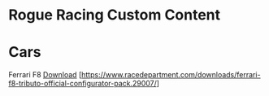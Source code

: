 # Rogue Racing Custom Content
# Cars
Ferrari F8
[Download]("https://www.racedepartment.com/downloads/ferrari-f8-tributo-official-configurator-pack.29007/")
[https://www.racedepartment.com/downloads/ferrari-f8-tributo-official-configurator-pack.29007/]
